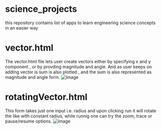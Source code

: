 # science_projects
this repository contains list of apps to learn engineering science concepts in an easier way

# vector.html
The vector.html file lets user create vectors either by specifying x and y component , or by provding magnitude and angle.
And as user keeps on adding vector is sum is also plotted , and the sum is also represented as magnitude and angle form.
![image](https://user-images.githubusercontent.com/20777854/82326485-85917e80-99fa-11ea-8eef-74e7985dd605.png)

# rotatingVector.html

This form takes just one input i.e. radius and upon clicking run it will rotate the like with constant radius, while runnig one can try the zoom, trace or pause/resume options.
![image](https://user-images.githubusercontent.com/20777854/82336209-eb383780-9a07-11ea-8f01-c4fc042e72e6.png)
